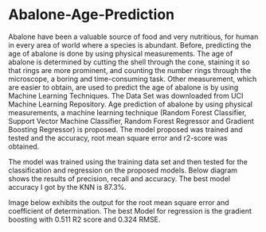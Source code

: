 # Abalone-Age-Prediction

Abalone have been a valuable source of food and very nutritious, for human in every area of world where a species is abundant. Before, predicting the age of abalone is done by using physical measurements. The age of abalone is determined by cutting the shell through the cone, staining it so that rings are more prominent, and counting the number rings through the microscope, a boring and time-consuming task. Other measurement, which are easier to obtain, are used to predict the age of abalone is by using Machine Learning Techniques. The Data Set was downloaded from UCI Machine Learning Repository. Age prediction of abalone by using physical measurements, a machine learning technique (Random Forest Classifier, Support Vector Machine Classifier, Random Forest Regressor and Gradient Boosting Regressor) is proposed. The model proposed was trained and tested and the accuracy, root mean square error and r2-score was obtained.

The model was trained using the training data set and then tested for the classification and regression on the proposed models. Below diagram shows the results of precision, recall and accuracy. The best model accuracy I got by the KNN is 87.3%.

Image below exhibits the output for the root mean square error and coefficient of determination. The best Model for regression is the gradient boosting with 0.511 R2 score and 0.324 RMSE.
